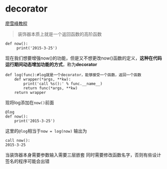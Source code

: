 # decorator
[廖雪峰教程](https://www.liaoxuefeng.com/wiki/0014316089557264a6b348958f449949df42a6d3a2e542c000/0014318435599930270c0381a3b44db991cd6d858064ac0000)
> 装饰器本质上就是一个返回函数的高阶函数
~~~
def now():
     print('2015-3-25')
~~~
现在我们想要增强now()的功能，但是又不想更改now()函数的定义，**这种在代码运行期间动态增加功能的方式**，称为**decorator**
~~~
def log(func):#log就是一个decorator，能够接受一个函数，返回一个函数
    def wrapper(*args, **kw):
        print('call %s():' % func.__name__)
        return func(*args, **kw)
    return wrapper
~~~
现将log添加在`now()`前面
~~~
@log
def now():
    print('2015-3-25')
~~~
这里的`@log`相当于`now = log(now)`
输出为
~~~
call now():
2015-3-25
~~~
当装饰器本身需要参数输入需要三层嵌套
同时需要修改函数名字，否则有些设计签名的程序可能会出错
